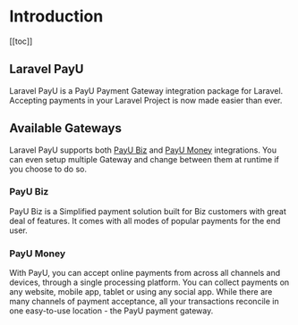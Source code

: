 # Introduction

[[toc]]

## Laravel PayU

Laravel PayU is a PayU Payment Gateway integration package for Laravel. Accepting payments in your Laravel Project is now made easier than ever.

## Available Gateways

Laravel PayU supports both [PayU Biz](https://www.payubiz.in/) and [PayU Money](https://payu.in/) integrations. You can even setup multiple Gateway and change between them at runtime if you choose to do so.

### PayU Biz

PayU Biz is a Simplified payment solution built for Biz customers with great deal of features. It comes with all modes of popular payments for the end user. 

### PayU Money

With PayU, you can accept online payments from across all channels and devices, through a single processing platform. You can collect payments on any website, mobile app, tablet or using any social app. While there are many channels of payment acceptance, all your transactions reconcile in one easy-to-use location - the PayU payment gateway.
